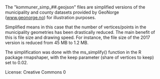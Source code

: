 The "kommuner_simp_##.geojson" files are simplified versions of the municipality and county datasets provided by GeoNorge (www.geonorge.no) for illustration purposes.

Simplified means in this case that the number of vertices/points in the municipality geometries has been drastically reduced. 
The main benefit of this is file size and drawing speed. For instance, the file size of the 2017 version is reduced from 45 MB to 1.2 MB.

The simplification was done with the ms_simplify() function in the R package rmapshaper, with the keep parameter (share of vertices to keep) set to 0.02.

License: Creative Commons 0
